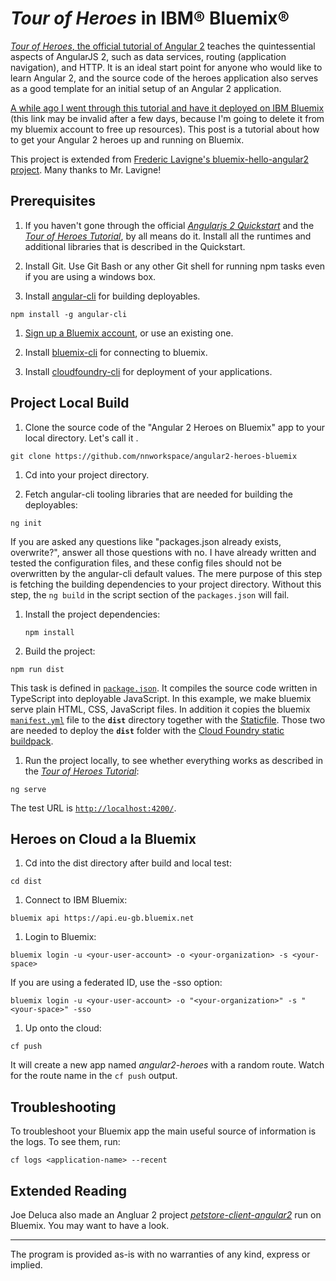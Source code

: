 # _Tour of Heroes_ in IBM&reg; Bluemix&reg;

[_Tour of Heroes_, the official tutorial of Angular 2][tour_of_heroes] teaches the quintessential aspects of AngularJS 2, such as data services, routing (application navigation), and HTTP. It is an ideal start point for anyone who would like to learn Angular 2, and the source code of the heroes application also serves as a good template for an initial setup of an Angular 2 application.  

[A while ago I went through this tutorial and have it deployed on IBM Bluemix][app_url] (this link may be invalid after a few days, because I'm going to delete it from my bluemix account to free up resources). This post is a tutorial about how to get your Angular 2 heroes up and running on Bluemix. 

This project is extended from [Frederic Lavigne's bluemix-hello-angular2 project][bluemix_hello_angular2_github]. Many thanks to Mr. Lavigne!

## Prerequisites

1. If you haven't gone through the official [_Angularjs 2 Quickstart_][angular2_quick_start] and the [_Tour of Heroes Tutorial_][tour_of_heroes], by all means do it. Install all the runtimes and additional libraries that is described in the Quickstart.

1. Install Git. Use Git Bash or any other Git shell for running npm tasks even if you are using a windows box. 

1. Install [angular-cli][angular_cli] for building deployables. 

  ```
  npm install -g angular-cli
  ```

1. [Sign up a Bluemix account][bluemix_signup_url], or use an existing one. 

1. Install [bluemix-cli][bluemix_cli] for connecting to bluemix.    

1. Install [cloudfoundry-cli][cloud_foundry_url] for deployment of your applications.  


## Project Local Build

1. Clone the source code of the "Angular 2 Heroes on Bluemix" app to your local directory. Let's call it <path-to-your-heroes>. 

  ```
  git clone https://github.com/nnworkspace/angular2-heroes-bluemix
  ```

1. Cd into your project directory.

1. Fetch angular-cli tooling libraries that are needed for building the deployables: 
  ```
  ng init
  ```
  If you are asked any questions like "packages.json already exists, overwrite?", answer all those questions with no. I have already written and tested the configuration files, and these config files should not be overwritten by the angular-cli default values. The mere purpose of this step is fetching the building dependencies to your project directory. Without this step, the `ng build` in the script section of the `packages.json` will fail.   

1. Install the project dependencies:

   ```
   npm install
   ```

1. Build the project:

  ```
  npm run dist
  ```

  This task is defined in [`package.json`](package.json). It compiles the source code written in TypeScript into deployable JavaScript. In this example, we make bluemix serve plain HTML, CSS, JavaScript files. In addition it copies the bluemix [`manifest.yml`](manifest.yml) file to the **`dist`** directory together with the [Staticfile](Staticfile). Those two are needed to deploy the **`dist`** folder with the [Cloud Foundry static buildpack](https://github.com/cloudfoundry/staticfile-buildpack).

1. Run the project locally, to see whether everything works as described in the [_Tour of Heroes Tutorial_][tour_of_heroes]:

  ```
  ng serve
  ```
  The test URL is [`http://localhost:4200/`](http://localhost:4200/).



## Heroes on Cloud a la Bluemix

1. Cd into the dist directory after build and local test:

  ```
  cd dist
  ```

1. Connect to IBM Bluemix:

  ```
  bluemix api https://api.eu-gb.bluemix.net
  ```

1. Login to Bluemix:

  ```
  bluemix login -u <your-user-account> -o <your-organization> -s <your-space>
  ```
  If you are using a federated ID, use the -sso option:
  ```
  bluemix login -u <your-user-account> -o "<your-organization>" -s "<your-space>" -sso
  ```

1. Up onto the cloud:

  ```
  cf push
  ```
  It will create a new app named *angular2-heroes* with a random route. Watch for the route name in the `cf push` output.


## Troubleshooting


To troubleshoot your Bluemix app the main useful source of information is the logs. To see them, run:

  ```
  cf logs <application-name> --recent
  ```


## Extended Reading

Joe Deluca also made an Angluar 2 project [_petstore-client-angular2_][petstore_angular2_github] run on Bluemix. You may want to have a look. 



----------------------------------
The program is provided as-is with no warranties of any kind, express or implied.

[app_url]: https://angular2-heroes-pseudoviscous-satisfactoriness.eu-gb.mybluemix.net
[bluemix_hello_angular2_github]: https://github.com/l2fprod/bluemix-hello-angular2
[angular2_quick_start]: https://angular.io/docs/ts/latest/quickstart.html
[tour_of_heroes]: https://angular.io/docs/ts/latest/tutorial/
[angular_cli]: https://github.com/angular/angular-cli
[bluemix_signup_url]: https://console.ng.bluemix.net/registration/?Target=https%3A%2F%2Fconsole.ng.bluemix.net%2Flogin%3Fstate%3D%2Fhome%2Fonboard
[bluemix_cli]: https://clis.ng.bluemix.net/ui/home.html
[cloud_foundry_url]: https://github.com/cloudfoundry/cli
[petstore_angular2_github]: https://github.com/joeydeluca/petstore-client-angular2
